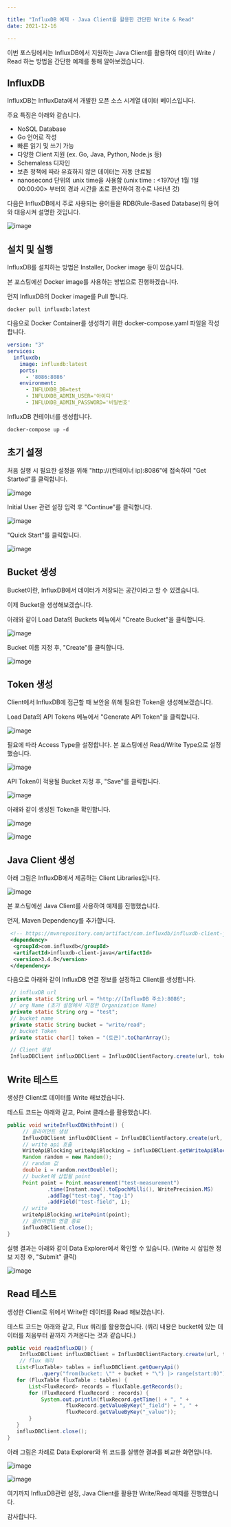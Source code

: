 ```yaml
---

title: "InfluxDB 예제 - Java Client를 활용한 간단한 Write & Read"
date: 2021-12-16

---
```


이번 포스팅에서는 InfluxDB에서 지원하는 Java Client를 활용하여 데이터 Write / Read 하는 방법을 간단한 예제를 통해 알아보겠습니다.

## InfluxDB

 InfluxDB는 InfluxData에서 개발한 오픈 소스 시계열 데이터 베이스입니다.
 
 주요 특징은 아래와 같습니다.
   - NoSQL Database
   - Go 언어로 작성
   - 빠른 읽기 및 쓰기 가능
   - 다양한 Client 지원 (ex. Go, Java, Python, Node.js 등)
   - Schemaless 디자인
   - 보존 정책에 따라 유효하지 않은 데이터는 자동 만료됨
   - nanosecond 단위의 unix time을 사용함 (unix time : <1970년 1월 1일 00:00:00> 부터의 경과 시간을 초로 환산하여 정수로 나타낸 것)

 다음은 InfluxDB에서 주로 사용되는 용어들을 RDB(Rule-Based Database)의 용어와 대응시켜 설명한 것입니다.
 
 ![image](https://user-images.githubusercontent.com/87160438/146504462-00c31860-a497-42fe-8b28-2ba637c43c3c.png)

 
## 설치 및 실행

 InfluxDB를 설치하는 방법은 Installer, Docker image 등이 있습니다.
 
 본 포스팅에선 Docker image를 사용하는 방법으로 진행하겠습니다.
 
 먼저 InfluxDB의 Docker image를 Pull 합니다.
 
 ```
 docker pull influxdb:latest
 ```
  
 다음으로 Docker Container를 생성하기 위한 docker-compose.yaml 파일을 작성합니다.
 
 ```yml
 version: "3"
 services:
   influxdb:
     image: influxdb:latest
     ports:
       - '8086:8086'
     environment:
       - INFLUXDB_DB=test
       - INFLUXDB_ADMIN_USER='아이디'
       - INFLUXDB_ADMIN_PASSWORD='비밀번호'
 ```
 
 InfluxDB 컨테이너를 생성합니다.
 
 ```
 docker-compose up -d
 ```
  
## 초기 설정

 처음 실행 시 필요한 설정을 위해 "http://(컨테이너 ip):8086"에 접속하여 "Get Started"를 클릭합니다.
 
 ![image](https://user-images.githubusercontent.com/87160438/146516378-8cc96b54-ea3a-4d10-a94e-71f58d5c2032.png)

 
 Initial User 관련 설정 입력 후 "Continue"를 클릭합니다.
 
 ![image](https://user-images.githubusercontent.com/87160438/146513779-a5eff725-c592-44e3-9e08-39d424655538.png)


 "Quick Start"를 클릭합니다.
 
 ![image](https://user-images.githubusercontent.com/87160438/146513841-b9da1bc6-9cf4-4a16-887e-f02236b35ae1.png)

## Bucket 생성

 Bucket이란, InfluxDB에서 데이터가 저장되는 공간이라고 할 수 있겠습니다.
 
 이제 Bucket을 생성해보겠습니다.
 
 아래와 같이 Load Data의 Buckets 메뉴에서 "Create Bucket"을 클릭합니다.
 
 ![image](https://user-images.githubusercontent.com/87160438/146514467-3637a5d3-10e7-4807-8143-26e2de7b2053.png)


 Bucket 이름 지정 후, "Create"를 클릭합니다.
 
 ![image](https://user-images.githubusercontent.com/87160438/146514543-92caf86b-69da-4893-a286-c5c1db8db069.png)


## Token 생성

 Client에서 InfluxDB에 접근할 때 보안을 위해 필요한 Token을 생성해보겠습니다.
 
 Load Data의 API Tokens 메뉴에서 "Generate API Token"을 클릭합니다.
 
 ![image](https://user-images.githubusercontent.com/87160438/146514877-934c61c5-c32c-4f30-b18f-489fd81d152a.png)
 
 
 필요에 따라 Access Type을 설정합니다. 본 포스팅에선 Read/Write Type으로 설정했습니다.
 
 ![image](https://user-images.githubusercontent.com/87160438/146514993-8d40e1ad-7f23-45da-b083-7dc5e5a8283c.png)
 
 
 API Token이 적용될 Bucket 지정 후, "Save"를 클릭합니다.
 
 ![image](https://user-images.githubusercontent.com/87160438/146515071-cd973cd8-6a57-412c-ba13-81b91512b1e1.png)


 아래와 같이 생성된 Token을 확인합니다.
 
 ![image](https://user-images.githubusercontent.com/87160438/146515175-30895941-e7f5-46f9-84b0-114943548ab4.png)
 
 
 ![image](https://user-images.githubusercontent.com/87160438/146515206-fc0217a5-4524-42b3-9534-aa57a6c1ce13.png)


## Java Client 생성

 아래 그림은 InfluxDB에서 제공하는 Client Libraries입니다.
 
 ![image](https://user-images.githubusercontent.com/87160438/146515760-b683f9eb-a063-462d-b7ce-b3700443fdd0.png)

 
 본 포스팅에선 Java Client를 사용하여 예제를 진행했습니다.
 
 먼저, Maven Dependency를 추가합니다.
 
 ```xml
  <!-- https://mvnrepository.com/artifact/com.influxdb/influxdb-client-java -->
  <dependency>
   <groupId>com.influxdb</groupId>
   <artifactId>influxdb-client-java</artifactId>
   <version>3.4.0</version>
  </dependency>
 ```
 
 다음으로 아래와 같이 InfluxDB 연결 정보를 설정하고 Client를 생성합니다.
 
 ```java
  // influxDB url
  private static String url = "http://(InfluxDB 주소):8086";
  // org Name (초기 설정에서 지정한 Organization Name)
  private static String org = "test";
  // bucket name
  private static String bucket = "write/read";
  // bucket Token
  private static char[] token = "(토큰)".toCharArray();

  // Client 생성
  InfluxDBClient influxDBClient = InfluxDBClientFactory.create(url, token, org, bucket);
 ```
 
## Write 테스트

 생성한 Client로 데이터를 Write 해보겠습니다.
 
 테스트 코드는 아래와 같고, Point 클래스를 활용했습니다.
 
 ```java
public void writeInfluxDBWithPoint() {
      // 클라이언트 생성
      InfluxDBClient influxDBClient = InfluxDBClientFactory.create(url, token, org, bucket);
      // write api 호출
      WriteApiBlocking writeApiBlocking = influxDBClient.getWriteApiBlocking();
      Random random = new Random();
      // random 값
      double i = random.nextDouble();
      // bucket에 삽입될 point
      Point point = Point.measurement("test-measurement")
              .time(Instant.now().toEpochMilli(), WritePrecision.MS)
              .addTag("test-tag", "tag-1")
              .addField("test-field", i);
      // write
      writeApiBlocking.writePoint(point);
      // 클라이언트 연결 종료
      influxDBClient.close();
}
 ```
 
실행 결과는 아래와 같이 Data Explorer에서 확인할 수 있습니다. (Write 시 삽입한 정보 지정 후, "Submit" 클릭)

![image](https://user-images.githubusercontent.com/87160438/146727476-7b175cbd-45ec-4c15-a79c-1269d5a75d2f.png)


## Read 테스트

 생성한 Client로 위에서 Write한 데이터를 Read 해보겠습니다.
 
 테스트 코드는 아래와 같고, Flux 쿼리를 활용했습니다. (쿼리 내용은 bucket에 있는 데이터를 처음부터 끝까지 가져온다는 것과 같습니다.)
 
 ```java
 public void readInfluxDB() {
     InfluxDBClient influxDBClient = InfluxDBClientFactory.create(url, token, org, bucket);
     // flux 쿼리
    List<FluxTable> tables = influxDBClient.getQueryApi()
            .query("from(bucket: \"" + bucket + "\") |> range(start:0)");
    for (FluxTable fluxTable : tables) {
        List<FluxRecord> records = fluxTable.getRecords();
        for (FluxRecord fluxRecord : records) {
            System.out.println(fluxRecord.getTime() + ", " +
                    fluxRecord.getValueByKey("_field") + ", " +
                    fluxRecord.getValueByKey("_value"));
        }
    }
    influxDBClient.close();
}
 ```
 
 아래 그림은 차례로 Data Explorer와 위 코드를 실행한 결과를 비교한 화면입니다.
 
 ![image](https://user-images.githubusercontent.com/87160438/146731754-3a78c96a-6101-4115-a9c4-46777365eaf1.png)


 ![image](https://user-images.githubusercontent.com/87160438/146731782-8295119d-94ea-4afe-879a-259ea6c99de2.png)


여기까지 InfluxDB관련 설정, Java Client를 활용한 Write/Read 예제를 진행했습니다.

감사합니다.
